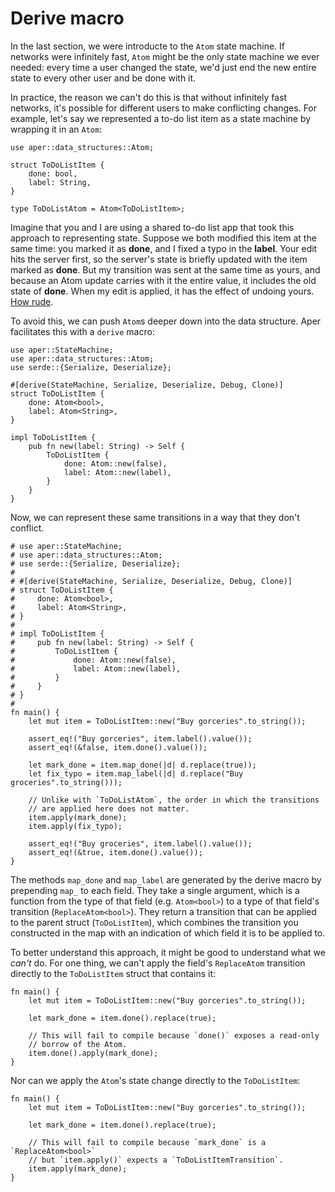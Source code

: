 # Derive macro

In the last section, we were introducte to the `Atom` state machine.
If networks were infinitely fast, `Atom` might be the only state 
machine we ever needed: every time a user changed the state, we'd 
just end the new entire state to every other user and be done with it.

In practice, the reason we can't do this is that without infinitely 
fast networks, it's possible for different users to make conflicting 
changes. For example, let's say we represented a to-do list item
as a state machine by wrapping it in an `Atom`:

```rust,noplaypen
use aper::data_structures::Atom;

struct ToDoListItem {
    done: bool,
    label: String,
}

type ToDoListAtom = Atom<ToDoListItem>;
```

Imagine that you and I are using a shared to-do list app that took
this approach to representing state. Suppose we both modified this 
item at the same time: you marked it as **done**, and I fixed a typo 
in the **label**. Your edit hits the server first, so the server's 
state is briefly updated with the item marked as **done**. But my 
transition was sent at the same time as yours, and because an Atom 
update carries with it the entire value, it includes the old state
of **done**. When my edit is applied, it has the effect of undoing
yours. [How rude](https://www.youtube.com/watch?v=gcyOoPDlSuU).

To avoid this, we can push `Atom`s deeper down into the data 
structure. Aper facilitates this with a `derive` macro:

```rust,noplaypen
use aper::StateMachine;
use aper::data_structures::Atom;
use serde::{Serialize, Deserialize};

#[derive(StateMachine, Serialize, Deserialize, Debug, Clone)]
struct ToDoListItem {
    done: Atom<bool>,
    label: Atom<String>,
}

impl ToDoListItem {
    pub fn new(label: String) -> Self {
        ToDoListItem {
            done: Atom::new(false),
            label: Atom::new(label),
        }
    }
}
```

Now, we can represent these same transitions in a way that they don't 
conflict.

```rust,noplaypen
# use aper::StateMachine;
# use aper::data_structures::Atom;
# use serde::{Serialize, Deserialize};
# 
# #[derive(StateMachine, Serialize, Deserialize, Debug, Clone)]
# struct ToDoListItem {
#     done: Atom<bool>,
#     label: Atom<String>,
# }
# 
# impl ToDoListItem {
#     pub fn new(label: String) -> Self {
#         ToDoListItem {
#             done: Atom::new(false),
#             label: Atom::new(label),
#         }
#     }
# }
#
fn main() {
    let mut item = ToDoListItem::new("Buy gorceries".to_string());

    assert_eq!("Buy gorceries", item.label().value());
    assert_eq!(&false, item.done().value());

    let mark_done = item.map_done(|d| d.replace(true));
    let fix_typo = item.map_label(|d| d.replace("Buy groceries".to_string()));

    // Unlike with `ToDoListAtom`, the order in which the transitions 
    // are applied here does not matter.
    item.apply(mark_done);
    item.apply(fix_typo);

    assert_eq!("Buy groceries", item.label().value());
    assert_eq!(&true, item.done().value());
}
```

The methods `map_done` and `map_label` are generated by the derive 
macro by prepending `map_` to each field. They take a single argument, 
which is a function from the type of that field (e.g. `Atom<bool>`) to 
a type of that field's transition (`ReplaceAtom<bool>`). They return a 
transition that can be applied to the parent struct (`ToDoListItem`), 
which combines the transition you constructed in the map with an 
indication of which field it is to be applied to.

To better understand this approach, it might be good to understand 
what we *can't* do. For one thing, we can't apply the field's 
`ReplaceAtom` transition directly to the `ToDoListItem` struct that
contains it:

```rust,ignore
fn main() {
    let mut item = ToDoListItem::new("Buy gorceries".to_string());

    let mark_done = item.done().replace(true);

    // This will fail to compile because `done()` exposes a read-only
    // borrow of the Atom.
    item.done().apply(mark_done);
}
```

Nor can we apply the `Atom`'s state change directly to the 
`ToDoListItem`:

```rust,ignore
fn main() {
    let mut item = ToDoListItem::new("Buy gorceries".to_string());

    let mark_done = item.done().replace(true);

    // This will fail to compile because `mark_done` is a `ReplaceAtom<bool>`
    // but `item.apply()` expects a `ToDoListItemTransition`.
    item.apply(mark_done);
}
```